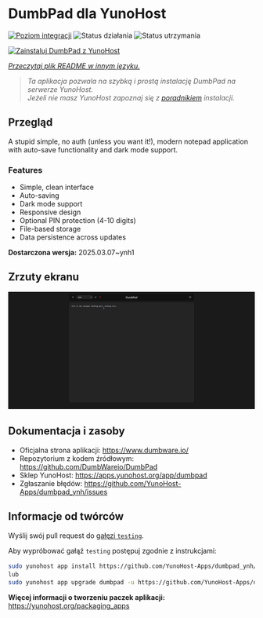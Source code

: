 <!--
To README zostało automatycznie wygenerowane przez <https://github.com/YunoHost/apps/tree/master/tools/readme_generator>
Nie powinno być ono edytowane ręcznie.
-->

# DumbPad dla YunoHost

[![Poziom integracji](https://apps.yunohost.org/badge/integration/dumbpad)](https://ci-apps.yunohost.org/ci/apps/dumbpad/)
![Status działania](https://apps.yunohost.org/badge/state/dumbpad)
![Status utrzymania](https://apps.yunohost.org/badge/maintained/dumbpad)

[![Zainstaluj DumbPad z YunoHost](https://install-app.yunohost.org/install-with-yunohost.svg)](https://install-app.yunohost.org/?app=dumbpad)

*[Przeczytaj plik README w innym języku.](./ALL_README.md)*

> *Ta aplikacja pozwala na szybką i prostą instalację DumbPad na serwerze YunoHost.*  
> *Jeżeli nie masz YunoHost zapoznaj się z [poradnikiem](https://yunohost.org/install) instalacji.*

## Przegląd

A stupid simple, no auth (unless you want it!), modern notepad application with auto-save functionality and dark mode support.

### Features

- Simple, clean interface
- Auto-saving
- Dark mode support
- Responsive design
- Optional PIN protection (4-10 digits)
- File-based storage
- Data persistence across updates


**Dostarczona wersja:** 2025.03.07~ynh1

## Zrzuty ekranu

![Zrzut ekranu z DumbPad](./doc/screenshots/screenshot.png)

## Dokumentacja i zasoby

- Oficjalna strona aplikacji: <https://www.dumbware.io/>
- Repozytorium z kodem źródłowym: <https://github.com/DumbWareio/DumbPad>
- Sklep YunoHost: <https://apps.yunohost.org/app/dumbpad>
- Zgłaszanie błędów: <https://github.com/YunoHost-Apps/dumbpad_ynh/issues>

## Informacje od twórców

Wyślij swój pull request do [gałęzi `testing`](https://github.com/YunoHost-Apps/dumbpad_ynh/tree/testing).

Aby wypróbować gałąź `testing` postępuj zgodnie z instrukcjami:

```bash
sudo yunohost app install https://github.com/YunoHost-Apps/dumbpad_ynh/tree/testing --debug
lub
sudo yunohost app upgrade dumbpad -u https://github.com/YunoHost-Apps/dumbpad_ynh/tree/testing --debug
```

**Więcej informacji o tworzeniu paczek aplikacji:** <https://yunohost.org/packaging_apps>
